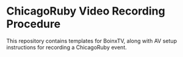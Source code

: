 ChicagoRuby Video Recording Procedure
=====================================

This repository contains templates for BoinxTV, along with AV setup instructions for recording a ChicagoRuby event.